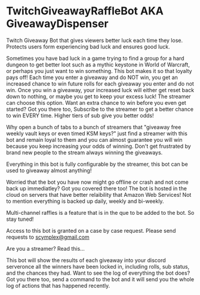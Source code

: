 # TwitchGiveawayRaffleBot AKA GiveawayDispenser
Twitch Giveaway Bot that gives viewers better luck each time they lose.  Protects users form experiencing bad luck and ensures good luck.

Sometimes you have bad luck in a game trying to find a group for a hard dungeon to get better loot such as a mythic keystone in World of Warcraft, or perhaps you just want to win something.  This bot makes it so that loyalty pays off!  Each time you enter a giveaway and do NOT win, you get an increased chance to win future rolls for each giveaway you enter and do not win.  Once you win a giveaway, your increased luck will either get reset back down to nothing, or maybe you get to keep your excess luck!  The streamer can choose this option.  Want an extra chance to win before you even get started? Got you there too, Subscribe to the streamer to get a better chance to win EVERY time.  Higher tiers of sub give you better odds!

Why open a bunch of tabs to a bunch of streamers that "giveaway free weekly vault keys or even timed KSM keys?"  just find a streamer with this bot and remain loyal to them and you can almost guarantee you will win because you keep increasing your odds of winning.  Don't get frustrated by brand new people to the stream always winning the giveaways.

Everything in this bot is fully configurable by the streamer, this bot can be used to giveaway almost anything!

Worried that the bot you have now might go offline or crash and not come back up immediatley?  Got you covered there too!  The bot is hosted in the cloud on servers that have better relaibility that Amazon Web Services!  Not to mention everything is backed up daily, weekly and bi-weekly.

Multi-channel raffles is a feature that is in the que to be added to the bot.  So stay tuned!



Access to this bot is granted on a case by case request.  Please send requests to scymplex@gmail.com


Are you a streamer?  Read this...

This bot will show the results of each giveaway into your discord serveronce all the winners have been locked in, including rolls, sub status, and the chances they had.
Want to see the log of everything the bot does? Got you there too, send a command to the bot and it will send you the whole log of actions that has happened recently.
